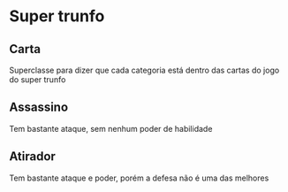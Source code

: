 # Super trunfo

## Carta
Superclasse para dizer que cada categoria está dentro das cartas do jogo do super trunfo

## Assassino
Tem bastante ataque, sem nenhum poder de habilidade

## Atirador
Tem bastante ataque e poder, porém a defesa não é uma das melhores
